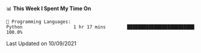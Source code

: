 <!--START_SECTION:waka-->
📊 **This Week I Spent My Time On** 

```text
💬 Programming Languages: 
Python                   1 hr 17 mins        █████████████████████████   100.0%

```


 Last Updated on 10/09/2021
<!--END_SECTION:waka-->

<!--
**mdberkey/mdberkey** is a ✨ _special_ ✨ repository because its `README.md` (this file) appears on your GitHub profile.

Here are some ideas to get you started:

- 🔭 I’m currently working on ...
- 🌱 I’m currently learning ...
- 👯 I’m looking to collaborate on ...
- 🤔 I’m looking for help with ...
- 💬 Ask me about ...
- 📫 How to reach me: ...
- 😄 Pronouns: ...
- ⚡ Fun fact: ...
-->
